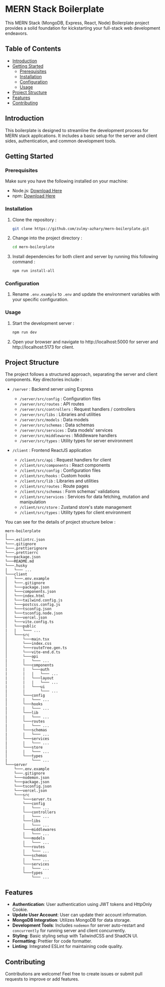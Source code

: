 # MERN Stack Boilerplate

This MERN Stack (MongoDB, Express, React, Node) Boilerplate project provides a solid foundation for kickstarting your full-stack web development endeavors.

## Table of Contents

- [Introduction](#introduction)
- [Getting Started](#getting-started)
  - [Prerequisites](#prerequisites)
  - [Installation](#installation)
  - [Configuration](#configuration)
  - [Usage](#usage)
- [Project Structure](#project-structure)
- [Features](#features)
- [Contributing](#contributing)

## Introduction

This boilerplate is designed to streamline the development process for MERN stack applications. It includes a basic setup for the server and client sides, authentication, and common development tools.

## Getting Started

### Prerequisites

Make sure you have the following installed on your machine:

- Node.js: [Download Here](https://nodejs.org/)
- npm: [Download Here](https://www.npmjs.com/)

### Installation

1. Clone the repository :

   ```bash
   git clone https://github.com/zulmy-azhary/mern-boilerplate.git
   ```

2. Change into the project directory :
   
   ```bash
   cd mern-boilerplate
   ```

3. Install dependencies for both client and server by running this following command :
   
   ```bash
   npm run install-all
   ```

### Configuration

1. Rename `.env.example` to `.env` and update the environment variables with your specific configuration.

### Usage

1. Start the development server :
   
   ```bash
   npm run dev
   ```

2. Open your browser and navigate to http://localhost:5000 for server and http://localhost:5173 for client.

## Project Structure
The project follows a structured approach, separating the server and client components. Key directories include :

* `/server` : Backend server using Express
  * `/server/src/config` : Configuration files
  * `/server/src/routes` : API routes
  * `/server/src/controllers` : Request handlers / controllers
  * `/server/src/libs` : Libraries and utilities
  * `/server/src/models` : Data models
  * `/server/src/schemas` : Data schemas
  * `/server/src/services` : Data models' services
  * `/server/src/middlewares` : Middleware handlers
  * `/server/src/types` : Utility types for server environment

* `/client` : Frontend ReactJS application
  * `/client/src/api` : Request handlers for client
  * `/client/src/components` : React components
  * `/client/src/config` : Configuration files
  * `/client/src/hooks` : Custom hooks
  * `/client/src/lib` : Libraries and utilities
  * `/client/src/routes` : Route pages
  * `/client/src/schemas` : Form schemas' validations
  * `/client/src/services` : Services for data fetching, mutation and manipulation
  * `/client/src/store` : Zustand store's state management
  * `/client/src/types` : Utility types for client environment

You can see for the details of project structure below :
```
mern-boilerplate
|
└───.eslintrc.json
└───.gitignore
└───.prettierignore
└───.prettierrc
└───package.json
└───README.md
└───.husky
|   └─── ...
└───client
│   └───.env.example
│   └───.gitignore
│   └───package.json
│   └───components.json
│   └───index.html
│   └───tailwind.config.js
│   └───postcss.config.js
│   └───tsconfig.json
│   └───tsconfig.node.json
│   └───vercel.json
│   └───vite.config.ts
│   └───public
|   |   └─── ...
│   └───src
│       └───main.tsx
│       └───index.css
│       └───routeTree.gen.ts
│       └───vite-end.d.ts
│       └───api
|       |   └─── ...
│       └───components
|       |   └───auth
|       |   |   └─── ...
|       |   └───layout
|       |   |   └─── ...
|       |   └───ui
|       |       └─── ...
│       └───config
|       |   └─── ...
│       └───hooks
|       |   └─── ...
│       └───lib
|       |   └─── ...
│       └───routes
|       |   └─── ...
│       └───schemas
|       |   └─── ...
│       └───services
|       |   └─── ...
│       └───store
|       |   └─── ...
│       └───types
|           └─── ...
└───server
    └───.env.example
    └───.gitignore
    └───nodemon.json
    └───package.json
    └───tsconfig.json
    └───vercel.json
    └───src
        └───server.ts
        └───config
        |   └─── ...
        └───controllers
        |   └─── ...
        └───libs
        |   └─── ...
        └───middlewares
        |   └─── ...
        └───models
        |   └─── ...
        └───routes
        |   └─── ...
        └───schemas
        |   └─── ...
        └───services
        |   └─── ...
        └───types
            └─── ...
```

## Features

* **Authentication**: User authentication using JWT tokens and HttpOnly Cookie.
* **Update User Account**: User can update their account information.
* **MongoDB Integration**: Utilizes MongoDB for data storage.
* **Development Tools**: Includes `nodemon` for server auto-restart and `concurrently` for running server and client concurrently.
* **Styling**: Basic styling setup with TailwindCSS and ShadCN UI.
* **Formatting**: Prettier for code formatter.
* **Linting**: Integrated ESLint for maintaining code quality.

## Contributing

Contributions are welcome! Feel free to create issues or submit pull requests to improve or add features.